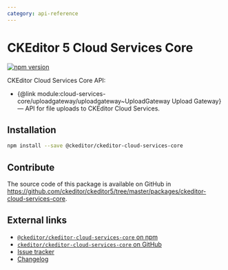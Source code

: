 ```yaml
---
category: api-reference
---
```


# CKEditor 5 Cloud Services Core

[![npm version](https://badge.fury.io/js/%40ckeditor%2Fckeditor-cloud-services-core.svg)](https://www.npmjs.com/package/@ckeditor/ckeditor-cloud-services-core)

CKEditor Cloud Services Core API:

* {@link module:cloud-services-core/uploadgateway/uploadgateway~UploadGateway Upload Gateway} &mdash; API for file uploads to CKEditor Cloud Services.

## Installation

```bash
npm install --save @ckeditor/ckeditor-cloud-services-core
```

## Contribute

The source code of this package is available on GitHub in https://github.com/ckeditor/ckeditor5/tree/master/packages/ckeditor-cloud-services-core.

## External links

* [`@ckeditor/ckeditor-cloud-services-core` on npm](https://www.npmjs.com/package/@ckeditor/ckeditor-cloud-services-core)
* [`ckeditor/ckeditor-cloud-services-core` on GitHub](https://github.com/ckeditor/ckeditor5/tree/master/packages/ckeditor-cloud-services-core)
* [Issue tracker](https://github.com/ckeditor/ckeditor5/issues)
* [Changelog](https://github.com/ckeditor/ckeditor-cloud-services-core/blob/master/CHANGELOG.md)
